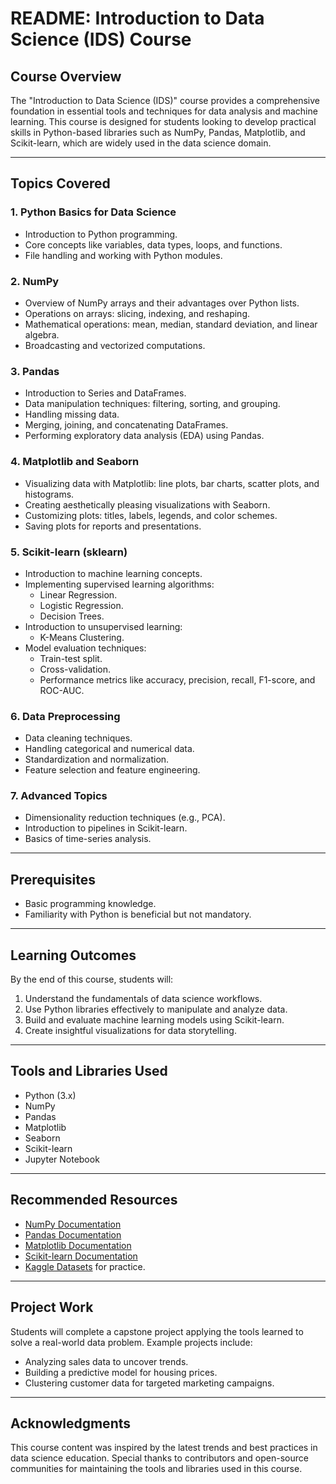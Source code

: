 # README: Introduction to Data Science (IDS) Course

## **Course Overview**
The "Introduction to Data Science (IDS)" course provides a comprehensive foundation in essential tools and techniques for data analysis and machine learning. This course is designed for students looking to develop practical skills in Python-based libraries such as NumPy, Pandas, Matplotlib, and Scikit-learn, which are widely used in the data science domain.

---

## **Topics Covered**

### **1. Python Basics for Data Science**
- Introduction to Python programming.
- Core concepts like variables, data types, loops, and functions.
- File handling and working with Python modules.

### **2. NumPy**
- Overview of NumPy arrays and their advantages over Python lists.
- Operations on arrays: slicing, indexing, and reshaping.
- Mathematical operations: mean, median, standard deviation, and linear algebra.
- Broadcasting and vectorized computations.

### **3. Pandas**
- Introduction to Series and DataFrames.
- Data manipulation techniques: filtering, sorting, and grouping.
- Handling missing data.
- Merging, joining, and concatenating DataFrames.
- Performing exploratory data analysis (EDA) using Pandas.

### **4. Matplotlib and Seaborn**
- Visualizing data with Matplotlib: line plots, bar charts, scatter plots, and histograms.
- Creating aesthetically pleasing visualizations with Seaborn.
- Customizing plots: titles, labels, legends, and color schemes.
- Saving plots for reports and presentations.

### **5. Scikit-learn (sklearn)**
- Introduction to machine learning concepts.
- Implementing supervised learning algorithms:
  - Linear Regression.
  - Logistic Regression.
  - Decision Trees.
- Introduction to unsupervised learning:
  - K-Means Clustering.
- Model evaluation techniques:
  - Train-test split.
  - Cross-validation.
  - Performance metrics like accuracy, precision, recall, F1-score, and ROC-AUC.

### **6. Data Preprocessing**
- Data cleaning techniques.
- Handling categorical and numerical data.
- Standardization and normalization.
- Feature selection and feature engineering.

### **7. Advanced Topics**
- Dimensionality reduction techniques (e.g., PCA).
- Introduction to pipelines in Scikit-learn.
- Basics of time-series analysis.

---

## **Prerequisites**
- Basic programming knowledge.
- Familiarity with Python is beneficial but not mandatory.

---

## **Learning Outcomes**
By the end of this course, students will:
1. Understand the fundamentals of data science workflows.
2. Use Python libraries effectively to manipulate and analyze data.
3. Build and evaluate machine learning models using Scikit-learn.
4. Create insightful visualizations for data storytelling.

---

## **Tools and Libraries Used**
- Python (3.x)
- NumPy
- Pandas
- Matplotlib
- Seaborn
- Scikit-learn
- Jupyter Notebook

---

## **Recommended Resources**
- [NumPy Documentation](https://numpy.org/doc/)
- [Pandas Documentation](https://pandas.pydata.org/docs/)
- [Matplotlib Documentation](https://matplotlib.org/stable/contents.html)
- [Scikit-learn Documentation](https://scikit-learn.org/stable/)
- [Kaggle Datasets](https://www.kaggle.com/datasets) for practice.

---

## **Project Work**
Students will complete a capstone project applying the tools learned to solve a real-world data problem. Example projects include:
- Analyzing sales data to uncover trends.
- Building a predictive model for housing prices.
- Clustering customer data for targeted marketing campaigns.

---

## **Acknowledgments**
This course content was inspired by the latest trends and best practices in data science education. Special thanks to contributors and open-source communities for maintaining the tools and libraries used in this course.

